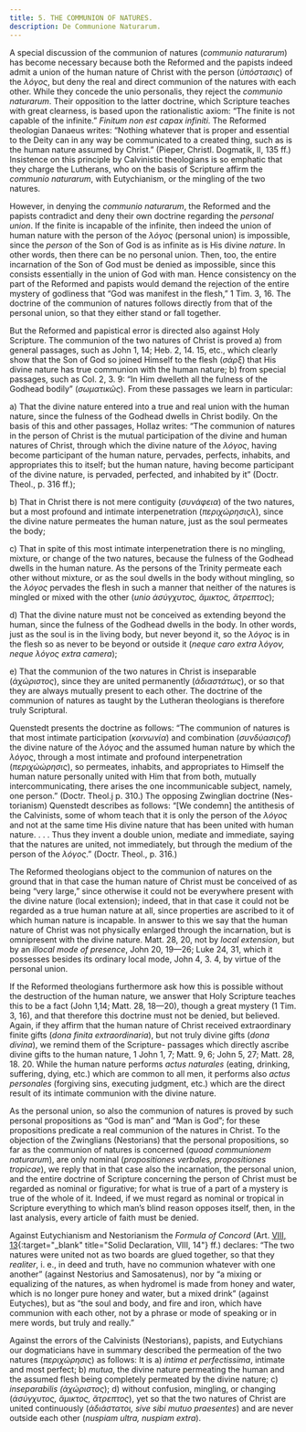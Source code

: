 ```yaml
---
title: 5. THE COMMUNION OF NATURES.
description: De Communione Naturarum.
---
```


A special discussion of the communion of natures (_communio naturarum_) has become necessary because both the Reformed and the papists indeed admit a union of the human nature of Christ with the person (_ὑπόστασις_) of the _λόγος_, but deny the real and direct communion of the natures with each other. While they concede the unio personalis, they reject the _communio naturarum_. Their opposition to the latter doctrine, which Scripture teaches with great clearness, is based upon the rationalistic axiom: “The finite is not capable of the infinite.” _Finitum non est capax infiniti_. The Reformed theologian Danaeus writes: “Nothing whatever that is proper and essential to the Deity can in any way be communicated to a created thing, such as is the human nature assumed by Christ.” (Pieper, Christl. Dogmatik, II, 135 ff.) Insistence on this principle by Calvinistic theologians is so emphatic that they charge the Lutherans, who on the basis of Scripture affirm the _communio naturarum_, with Eutychianism, or the mingling of the two natures. 

However, in denying the _communio naturarum_, the Reformed and the papists contradict and deny their own doctrine regarding the _personal union_. If the finite is incapable of the infinite, then indeed the union of human nature with the person of the _λόγος_ (personal union) is impossible, since the _person_ of the Son of God is as infinite as is His divine _nature_. In other words, then there can be no personal union. Then, too, the entire incarnation of the Son of God must be denied as impossible, since this consists essentially in the union of God with man. Hence consistency on the part of the Reformed and papists would demand the rejection of the entire mystery of godliness that “God was manifest in the flesh,” 1 Tim. 3, 16. The doctrine of the communion of natures follows directly from that of the personal union, so that they either stand or fall together. 

But the Reformed and papistical error is directed also against Holy Scripture. The communion of the two natures of Christ is proved a) from general passages, such as John 1, 14; Heb. 2, 14. 15, etc., which clearly show that the Son of God so joined Himself to the flesh (_σάρξ_) that His divine nature has true communion with the human nature; b) from special passages, such as Col. 2, 3. 9: “In Him dwelleth all the fulness of the Godhead bodily” (_σωματικῶς_). From these passages we learn in particular: 

a) That the divine nature entered into a true and real union with the human nature, since the fulness of the Godhead dwells in Christ bodily. On the basis of this and other passages, Hollaz writes: “The communion of natures in the person of Christ is the mutual participation of the divine and human natures of Christ, through which the divine nature of the _λόγος_, having become participant of the human nature, pervades, perfects, inhabits, and appropriates this to itself; but the human nature, having become participant of the divine nature, is pervaded, perfected, and inhabited by it” (Doctr. Theol., p. 316 ff.); 

b) That in Christ there is not mere contiguity (_συνάφεια_) of the two natures, but a most profound and intimate interpenetration (_περιχώρησιςλ_), since the divine nature permeates the human nature, just as the soul permeates the body; 

c) That in spite of this most intimate interpenetration there is no mingling, mixture, or change of the two natures, because the fulness of the Godhead dwells in the human nature. As the persons of the Trinity permeate each other without mixture, or as the soul dwells in the body without mingling, so the _λόγος_ pervades the flesh in such a manner that neither of the natures is mingled or mixed with the other (_unio ἀσύγχυτος, ἄμικτος, ἄτρεπτος_); 

d) That the divine nature must not be conceived as extending beyond the human, since the fulness of the Godhead dwells in the body. In other words, just as the soul is in the living body, but never beyond it, so the _λόγος_ is in the flesh so as never to be beyond or outside it (_neque caro extra λόγον, neque λόγος extra camera_); 

e) That the communion of the two natures in Christ is inseparable (_ἀχώριστος_), since they are united permanently (_ἀδιαστάτως_), or so that they are always mutually present to each other. The doctrine of the communion of natures as taught by the Lutheran theologians is therefore truly Scriptural. 

Quenstedt presents the doctrine as follows: “The communion of natures is that most intimate participation (_κοινωνία_) and combination (_συνδύασιςof_) the divine nature of the _λόγος_ and the assumed human nature by which the _λόγος_, through a most intimate and profound interpenetration (_περιχὠώρησις_), so permeates, inhabits, and appropriates to Himself the human nature personally united with Him that from both, mutually intercommunicating, there arises the one incommunicable subject, namely, one person.” (Doctr. Theol.j p. 310.) The opposing Zwinglian doctrine (Nes- torianism) Quenstedt describes as follows: “[We condemn] the antithesis of the Calvinists, some of whom teach that it is only the person of the _λόγος_ and not at the same time His divine nature that has been united with human nature. . . . Thus they invent a double union, mediate and immediate, saying that the natures are united, not immediately, but through the medium of the person of the _λόγος_.” (Doctr. Theol., p. 316.) 

The Reformed theologians object to the communion of natures on the ground that in that case the human nature of Christ must be conceived of as being “very large,” since otherwise it could not be everywhere present with the divine nature (local extension); indeed, that in that case it could not be regarded as a true human nature at all, since properties are ascribed to it of which human nature is incapable. In answer to this we say that the human nature of Christ was not physically enlarged through the incarnation, but is omnipresent with the divine nature. Matt. 28, 20, not by _local extension_, but by an _illocal mode of presence_, John 20, 19—26; Luke 24, 31, which it possesses besides its ordinary local mode, John 4, 3. 4, by virtue of the personal union. 

If the Reformed theologians furthermore ask how this is possible without the destruction of the human nature, we answer that Holy Scripture teaches this to be a fact (John 1,14; Matt. 28, 18—20), though a great mystery (1 Tim. 3, 16), and that therefore this doctrine must not be denied, but believed. Again, if they affirm that the human nature of Christ received extraordinary finite gifts (_dona finita extraordinaria_), but not truly divine gifts (_dona divina_), we remind them of the Scripture- passages which directly ascribe divine gifts to the human nature, 1 John 1, 7; Matt. 9, 6; John 5, 27; Matt. 28, 18. 20. While the human nature performs _actus naturales_ (eating, drinking, suffering, dying, etc.) which are common to all men, it performs also _actus personales_ (forgiving sins, executing judgment, etc.) which are the direct result of its intimate communion with the divine nature. 

As the personal union, so also the communion of natures is proved by such personal propositions as “God is man” and “Man is God”; for these propositions predicate a real communion of the natures in Christ. To the objection of the Zwinglians (Nestorians) that the personal propositions, so far as the communion of natures is concerned (_quoad communionem naturarum_), are only nominal (_propositiones verbales, propositiones tropicae_), we reply that in that case also the incarnation, the personal union, and the entire doctrine of Scripture concerning the person of Christ must be regarded as nominal or figurative; for what is true of a part of a mystery is true of the whole of it. Indeed, if we must regard as nominal or tropical in Scripture everything to which man’s blind reason opposes itself, then, in the last analysis, every article of faith must be denied. 

Against Eutychianism and Nestorianism the _Formula of Concord_ (Art. [VIII, 13](https://boc.confident.faith/sd-viii-0014){:target="_blank" title="Solid Declaration, VIII, 14"} ff.) declares: “The two natures were united not as two boards are glued together, so that they _realiter_, i. e., in deed and truth, have no communion whatever with one another” (against Nestorius and Samosatenus), nor by “a mixing or equalizing of the natures, as when hydromel is made from honey and water, which is no longer pure honey and water, but a mixed drink” (against Eutyches), but as “the soul and body, and fire and iron, which have communion with each other, not by a phrase or mode of speaking or in mere words, but truly and really.” 

Against the errors of the Calvinists (Nestorians), papists, and Eutychians our dogmaticians have in summary described the permeation of the two natures (_περιχώρησις_) as follows: It is a) _intima et perfectissima_, intimate and most perfect; b) _mutua_, the divine nature permeating the human and the assumed flesh being completely permeated by the divine nature; c) _inseparabilis (ἀχώριστος_); d) without confusion, mingling, or changing (_ἀσύγχυτος, ἄμικτος, ἄτρεπτος_), yet so that the two natures of Christ are united continuously (_ἀδιάστατοι, sive sibi mutuo praesentes_) and are never outside each other (_nuspiam ultra, nuspiam extra_). 
